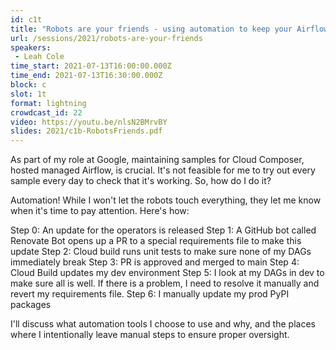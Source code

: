 ```yaml
---
id: c1t
title: "Robots are your friends - using automation to keep your Airflow operators up to date"
url: /sessions/2021/robots-are-your-friends
speakers:
 - Leah Cole
time_start: 2021-07-13T16:00:00.000Z
time_end: 2021-07-13T16:30:00.000Z
block: c
slot: 1t
format: lightning
crowdcast_id: 22
video: https://youtu.be/nlsN2BMrvBY
slides: 2021/c1b-RobotsFriends.pdf
---
```


As part of my role at Google, maintaining samples for Cloud Composer, hosted managed Airflow, is crucial. It's not feasible for me to try out every sample every day to check that it's working. So, how do I do it?

 Automation! While I won't let the robots touch everything, they let me know when it's time to pay attention. Here's how:

 Step 0: An update for the operators is released
 Step 1: A GitHub bot called Renovate Bot opens up a PR to a special requirements file to make this update
 Step 2: Cloud build runs unit tests to make sure none of my DAGs immediately break
 Step 3: PR is approved and merged to main
 Step 4: Cloud Build updates my dev environment
 Step 5: I look at my DAGs in dev to make sure all is well. If there is a problem, I need to resolve it manually and revert my requirements file.
 Step 6: I manually update my prod PyPI packages

 I'll discuss what automation tools I choose to use and why, and the places where I intentionally leave manual steps to ensure proper oversight.
